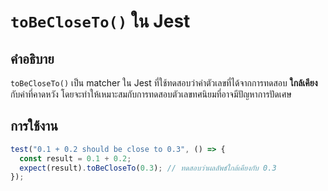 # `toBeCloseTo()` ใน Jest

## คำอธิบาย
`toBeCloseTo()` เป็น matcher ใน Jest ที่ใช้ทดสอบว่าค่าตัวเลขที่ได้จากการทดสอบ **ใกล้เคียง** กับค่าที่คาดหวัง โดยจะทำให้เหมาะสมกับการทดสอบตัวเลขทศนิยมที่อาจมีปัญหาการปัดเศษ

## การใช้งาน
```javascript
test("0.1 + 0.2 should be close to 0.3", () => {
  const result = 0.1 + 0.2;
  expect(result).toBeCloseTo(0.3); // ทดสอบว่าผลลัพธ์ใกล้เคียงกับ 0.3
});
```